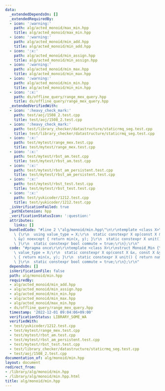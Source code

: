 ```yaml
---
data:
  _extendedDependsOn: []
  _extendedRequiredBy:
  - icon: ':warning:'
    path: alg/acted_monoid/max_min.hpp
    title: alg/acted_monoid/max_min.hpp
  - icon: ':warning:'
    path: alg/acted_monoid/min_add.hpp
    title: alg/acted_monoid/min_add.hpp
  - icon: ':x:'
    path: alg/acted_monoid/min_assign.hpp
    title: alg/acted_monoid/min_assign.hpp
  - icon: ':warning:'
    path: alg/acted_monoid/min_max.hpp
    title: alg/acted_monoid/min_max.hpp
  - icon: ':warning:'
    path: alg/acted_monoid/min_min.hpp
    title: alg/acted_monoid/min_min.hpp
  - icon: ':x:'
    path: ds/offline_query/range_mex_query.hpp
    title: ds/offline_query/range_mex_query.hpp
  _extendedVerifiedWith:
  - icon: ':heavy_check_mark:'
    path: test/aoj/1508_2.test.cpp
    title: test/aoj/1508_2.test.cpp
  - icon: ':heavy_check_mark:'
    path: test/library_checker/datastructure/staticrmq_seg.test.cpp
    title: test/library_checker/datastructure/staticrmq_seg.test.cpp
  - icon: ':x:'
    path: test/mytest/range_mex.test.cpp
    title: test/mytest/range_mex.test.cpp
  - icon: ':x:'
    path: test/mytest/rbst_am.test.cpp
    title: test/mytest/rbst_am.test.cpp
  - icon: ':x:'
    path: test/mytest/rbst_am_persistent.test.cpp
    title: test/mytest/rbst_am_persistent.test.cpp
  - icon: ':x:'
    path: test/mytest/rbst_test.test.cpp
    title: test/mytest/rbst_test.test.cpp
  - icon: ':x:'
    path: test/yukicoder/1212.test.cpp
    title: test/yukicoder/1212.test.cpp
  _isVerificationFailed: true
  _pathExtension: hpp
  _verificationStatusIcon: ':question:'
  attributes:
    links: []
  bundledCode: "#line 2 \"alg/monoid/min.hpp\"\n\r\ntemplate <class X>\r\nstruct Monoid_Min\
    \ {\r\n  using value_type = X;\r\n  static constexpr X op(const X &x, const X\
    \ &y) noexcept { return min(x, y); }\r\n  static constexpr X unit() { return numeric_limits<X>::max();\
    \ }\r\n  static constexpr bool commute = true;\r\n};\r\n"
  code: "#pragma once\r\n\r\ntemplate <class X>\r\nstruct Monoid_Min {\r\n  using\
    \ value_type = X;\r\n  static constexpr X op(const X &x, const X &y) noexcept\
    \ { return min(x, y); }\r\n  static constexpr X unit() { return numeric_limits<X>::max();\
    \ }\r\n  static constexpr bool commute = true;\r\n};\r\n"
  dependsOn: []
  isVerificationFile: false
  path: alg/monoid/min.hpp
  requiredBy:
  - alg/acted_monoid/min_add.hpp
  - alg/acted_monoid/min_assign.hpp
  - alg/acted_monoid/min_min.hpp
  - alg/acted_monoid/min_max.hpp
  - alg/acted_monoid/max_min.hpp
  - ds/offline_query/range_mex_query.hpp
  timestamp: '2022-12-01 09:04:06+09:00'
  verificationStatus: LIBRARY_SOME_WA
  verifiedWith:
  - test/yukicoder/1212.test.cpp
  - test/mytest/range_mex.test.cpp
  - test/mytest/rbst_am.test.cpp
  - test/mytest/rbst_am_persistent.test.cpp
  - test/mytest/rbst_test.test.cpp
  - test/library_checker/datastructure/staticrmq_seg.test.cpp
  - test/aoj/1508_2.test.cpp
documentation_of: alg/monoid/min.hpp
layout: document
redirect_from:
- /library/alg/monoid/min.hpp
- /library/alg/monoid/min.hpp.html
title: alg/monoid/min.hpp
---
```


